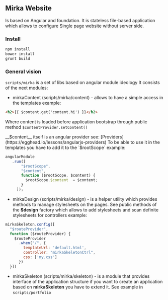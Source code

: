 Mirka Website
------------

Is based on Angular and foundation. It is stateless file-based application which allows
 to configure Single page website without server side.

### Install

```bash
npm install
bower install
grunt build
```

### General vision

`scripts/mirka` is a set of libs based on angular module ideology
It consists of the next modules:
* mirkaContent (scripts/mirka/content) - allows to have a simple access in the templates
 example:

 ```html
 <h2>{{ $content.get('content.hi') }}</h2>
 ```
 Where content is loaded before application bootstrap through public method
 `$contentProvider.setContent()`

 __$content__ itself is an angular provider see: [Providers](https://egghead.io/lessons/angularjs-providers)
 To be able to use it in the templates you have to add it to the `$rootScope` example:

 ```javascript
 angularModule
    .run([
        "$rootScope",
        "$content",
        function ($rootScope, $content) {
          $rootScope.$content  = $content;
        }
      ]);
 ```

* mirkaDesign (scripts/mirka/design) - is a helper utility which provides methods to manage stylesheets
 on the pages. See public methods of the __$design__ factory which allows to add stylesheets and scan definite
 stylesheets for controllers example:

 ```javascript
 mirkaSkeleton.config([
   "$routeProvider",
   function ($routeProvider) {
     $routeProvider
       .when("/", {
         templateUrl: 'default.html',
         controller: "mirkaSkeletonCtrl",
         css: ['my.css']
       })
   }])
 ```

* mirkaSkeleton (scripts/mirka/skeleton) - is a module that provides interface of the application structure
 if you want to create an application based on __mirkaSkeleton__ you have to extend it.
 See example in `scripts/portfolio`









